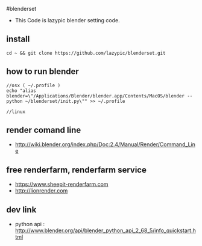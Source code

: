 #blenderset
* This Code is lazypic blender setting code.

## install
```
cd ~ && git clone https://github.com/lazypic/blenderset.git
```

## how to run blender
```
//osx ( ~/.profile )
echo "alias blender=\"/Applications/Blender/blender.app/Contents/MacOS/blender --python ~/blenderset/init.py\"" >> ~/.profile

//linux
```

## render comand line
- http://wiki.blender.org/index.php/Doc:2.4/Manual/Render/Command_Line

## free renderfarm, renderfarm service
- https://www.sheepit-renderfarm.com
- http://lionrender.com

## dev link
- python api : http://www.blender.org/api/blender_python_api_2_68_5/info_quickstart.html 
